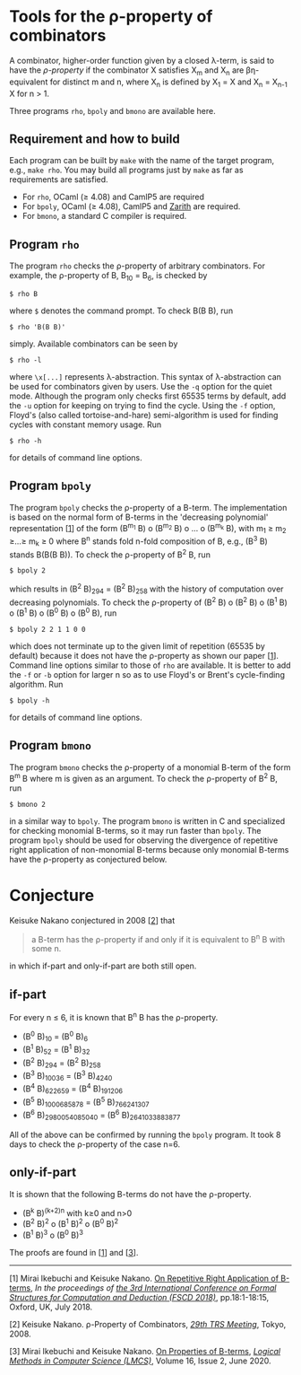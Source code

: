 # Tools for the &rho;-property of combinators

A combinator, higher-order function given by a closed &lambda;-term,
is said to have the _&rho;-property_ if the combinator X satisfies
X<sub>m</sub> and X<sub>n</sub> are &beta;&eta;-equivalent for distinct m and n,
where X<sub>n</sub> is defined by X<sub>1</sub> = X
and X<sub>n</sub> = X<sub>n-1</sub> X for n > 1.

Three programs `rho`, `bpoly` and `bmono` are available here.

## Requirement and how to build

Each program can be built by `make` with the name of the target program,
e.g., `make rho`.
You may build all programs just by `make` as far as requirements are satisfied.

- For `rho`,
OCaml (&ge; 4.08) and CamlP5 are required 
- For `bpoly`,
OCaml (&ge; 4.08), CamlP5 and [Zarith](https://github.com/ocaml/Zarith) are required.
- For `bmono`,
a standard C compiler is required.


## Program `rho`

The program `rho` checks the &rho;-property of arbitrary combinators.
For example, the &rho;-property of B, B<sub>10</sub> = B<sub>6</sub>, is
checked by
```
$ rho B
```
where `$` denotes the command prompt.
To check B(B B), run
```
$ rho 'B(B B)'
```
simply.
Available combinators can be seen by
```
$ rho -l
```
where `\x[...]` represents &lambda;-abstraction.
This syntax of &lambda;-abstraction can be used for combinators given by users.
Use the `-q` option for the quiet mode.
Although the program only checks first 65535 terms by default,
add the `-u` option for keeping on trying to find the cycle.
Using the `-f` option,
Floyd's (also called tortoise-and-hare) semi-algorithm is used
for finding cycles with constant memory usage.
Run
```
$ rho -h
```
for details of command line options.

## Program `bpoly`

The program `bpoly` checks the &rho;-property of a B-term.
The implementation is based on the normal form of B-terms
in the 'decreasing polynomial' representation
&#91;[1](#fscd18)&#93; of the form
(B<sup>m<sub>1</sub></sup> B) o
(B<sup>m<sub>2</sub></sup> B) o ... o
(B<sup>m<sub>k</sub></sup> B),
with m<sub>1</sub> &ge; m<sub>2</sub> &ge;...&ge; m<sub>k</sub> &ge; 0
where B<sup>n</sup> stands fold n-fold composition of B,
e.g., (B<sup>3</sup> B) stands B(B(B B)).
To check the &rho;-property of B<sup>2</sup> B,
run
```
$ bpoly 2
```
which results in (B<sup>2</sup> B)<sub>294</sub> = (B<sup>2</sup> B)<sub>258</sub>
with the history of computation over decreasing polynomials.
To check the &rho;-property of
(B<sup>2</sup> B) o (B<sup>2</sup> B) o (B<sup>1</sup> B) o
(B<sup>1</sup> B) o (B<sup>0</sup> B) o (B<sup>0</sup> B),
run
```
$ bpoly 2 2 1 1 0 0
```
which does not terminate up to the given limit of repetition (65535 by default)
because it does not have the &rho;-property as shown our paper &#91;[1](#fscd18)&#93;.
Command line options similar to those of `rho` are available.
It is better to add the `-f` or `-b` option for larger n so as to use Floyd's or Brent's cycle-finding algorithm.
Run
```
$ bpoly -h
```
for details of command line options.

## Program `bmono`

The program `bmono` checks the &rho;-property of a monomial B-term
of the form B<sup>m</sup> B where m is given as an argument.
To check the &rho;-property of B<sup>2</sup> B,
run
```
$ bmono 2
```
in a similar way to `bpoly`.
The program `bmono` is written in C and specialized for checking monomial B-terms,
so it may run faster than `bpoly`.
The program `bpoly` should be used for observing the divergence of repetitive right application of non-monomial B-terms
because only monomial B-terms have the &rho;-property
as conjectured below.

# Conjecture

Keisuke Nakano conjectured in 2008 &#91;[2](#trs08)&#93; that

> a B-term has the &rho;-property if and only if it is equivalent to B<sup>n</sup> B with some n.

in which if-part and only-if-part are both still open.

## if-part
For every n &le; 6, it is known that B<sup>n</sup> B has the &rho;-property.
- (B<sup>0</sup> B)<sub>10</sub> = (B<sup>0</sup> B)<sub>6</sub>
- (B<sup>1</sup> B)<sub>52</sub> = (B<sup>1</sup> B)<sub>32</sub>
- (B<sup>2</sup> B)<sub>294</sub> = (B<sup>2</sup> B)<sub>258</sub>
- (B<sup>3</sup> B)<sub>10036</sub> = (B<sup>3</sup> B)<sub>4240</sub>
- (B<sup>4</sup> B)<sub>622659</sub> = (B<sup>4</sup> B)<sub>191206</sub>
- (B<sup>5</sup> B)<sub>1000685878</sub> = (B<sup>5</sup> B)<sub>766241307</sub>
- (B<sup>6</sup> B)<sub>2980054085040</sub> = (B<sup>6</sup> B)<sub>2641033883877</sub>

All of the above can be confirmed by running the `bpoly` program.
It took 8 days to check the &rho;-property of the case n=6.

## only-if-part
It is shown that the following B-terms do not have the &rho;-property.
- (B<sup>k</sup> B)<sup>(k+2)n</sup> with k&ge;0 and n&gt;0
- (B<sup>2</sup> B)<sup>2</sup> o (B<sup>1</sup> B)<sup>2</sup> o (B<sup>0</sup> B)<sup>2</sup>
- (B<sup>1</sup> B)<sup>3</sup> o (B<sup>0</sup> B)<sup>3</sup>

The proofs are found in &#91;[1](#fscd18)&#93; and &#91;[3](#lmcs20)&#93;.

---
<a name="fscd18">&#91;1&#93;</a> Mirai Ikebuchi and Keisuke Nakano. [On Repetitive Right Application of B-terms](https://doi.org/10.4230/LIPIcs.FSCD.2018.18), _In the proceedings of [the 3rd International Conference on Formal Structures for Computation and Deduction (FSCD 2018)](https://www.cs.le.ac.uk/events/fscd2018/)_, pp.18:1-18:15, Oxford, UK, July 2018.

<a name="trs08">&#91;2&#93;</a> Keisuke Nakano. &rho;-Property of Combinators, _[29th TRS Meeting](http://www.jaist.ac.jp/~hirokawa/trs-meeting/original/29.html)_, Tokyo, 2008.

<a name="lmcs20">&#91;3&#93;</a> Mirai Ikebuchi and Keisuke Nakano. [On Properties of B-terms](https://doi.org/10.23638/LMCS-16(2:8)2020), _[Logical Methods in Computer Science (LMCS)](https://lmcs.episciences.org)_, Volume 16, Issue 2, June 2020.

